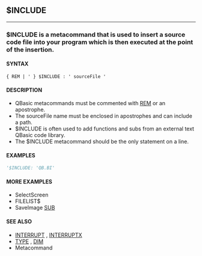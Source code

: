 ## $INCLUDE
---

### $INCLUDE is a metacommand that is used to insert a source code file into your program which is then executed at the point of the insertion.

#### SYNTAX

`{ REM | ' } $INCLUDE : ' sourceFile '`

#### DESCRIPTION
* QBasic metacommands must be commented with [REM](./REM.md) or an apostrophe.
* The sourceFile name must be enclosed in apostrophes and can include a path.
* $INCLUDE is often used to add functions and subs from an external text QBasic code library.
* The $INCLUDE metacommand should be the only statement on a line.


#### EXAMPLES
```vb
'$INCLUDE: 'QB.BI'
```
  


#### MORE EXAMPLES
* SelectScreen
* FILELIST$
* SaveImage [SUB](./SUB.md)


#### SEE ALSO
* [INTERRUPT](./INTERRUPT.md) , [INTERRUPTX](./INTERRUPTX.md)
* [TYPE](./TYPE.md) , [DIM](./DIM.md)
* Metacommand
